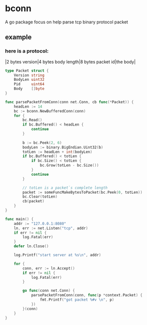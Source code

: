 # bconn
A go package focus on help parse tcp binary protocol packet

## example

### here is a protocol:

|2 bytes version|4 bytes body length|8 bytes packet id|the body|

```go
type Packet struct {
    Version string
    BodyLen uint32
    Pid     uint64
    Body    []byte
}

func parsePacketFromConn(conn net.Conn, cb func(*Packet)) {
	headLen := 14
	bc := bconn.NewBufferedConn(conn)
	for {
		bc.Read()
		if bc.Buffered() < headLen {
			continue
		}
		
		b := bc.Peek(2, 6)
		bodyLen := binary.BigEndian.Uint32(b)
		totLen := headLen + int(bodyLen)
		if bc.Buffered() < totLen {
			if bc.Size() < totLen {
				bc.Grow(totLen - bc.Size())
			}
			continue
		}

		// totLen is a packet`s complete length
		packet := someFuncMakeBytesToPacket(bc.Peek(0, totLen))
		bc.Clear(totLen)
		cb(packet)
	}
}

func main() {
	addr := "127.0.0.1:8080"
	ln, err := net.Listen("tcp", addr)
	if err != nil {
		log.Fatal(err)
	}
	defer ln.Close()

	log.Printf("start server at %s\n", addr)

	for {
		conn, err := ln.Accept()
		if err != nil {
			log.Fatal(err)
		}

		go func(conn net.Conn) {
			parsePacketFromConn(conn, func(p *context.Packet) {
				fmt.Printf("got packet %#v \n", p)
			})
		}(conn)
	}
}
```
